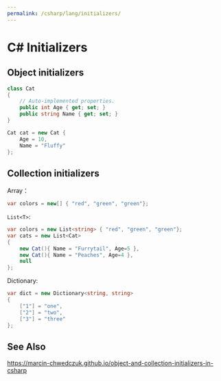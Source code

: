 ```yaml
---
permalink: /csharp/lang/initializers/
---
```


# C# Initializers

## Object initializers

```cs
class Cat
{
    // Auto-implemented properties.
    public int Age { get; set; }
    public string Name { get; set; }
}

Cat cat = new Cat {
    Age = 10,
    Name = "Fluffy"
};
```

## Collection initializers

Array：

```cs
var colors = new[] { "red", "green", "green"};
```

`List<T>`:

```cs
var colors = new List<string> { "red", "green", "green"};
var cats = new List<Cat>
{
    new Cat(){ Name = "Furrytail", Age=5 },
    new Cat(){ Name = "Peaches", Age=4 },
    null
};
```

Dictionary:

```cs
var dict = new Dictionary<string, string>
{
    ["1"] = "one",
    ["2"] = "two",
    ["3"] = "three"
};
```


## See Also

<https://marcin-chwedczuk.github.io/object-and-collection-initializers-in-csharp>
